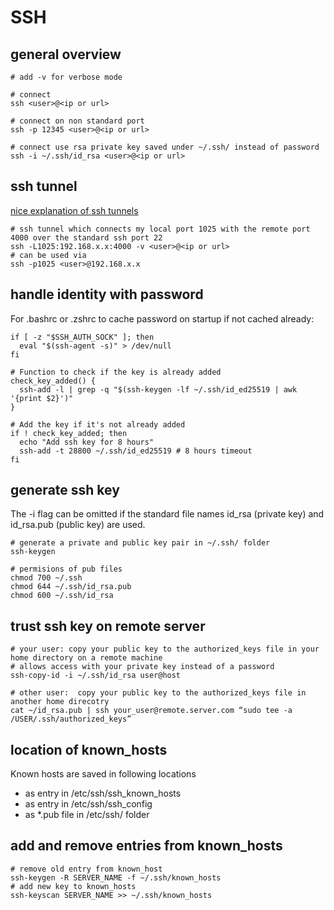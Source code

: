 # SSH

## general overview

```shell
# add -v for verbose mode

# connect
ssh <user>@<ip or url>

# connect on non standard port
ssh -p 12345 <user>@<ip or url>

# connect use rsa private key saved under ~/.ssh/ instead of password
ssh -i ~/.ssh/id_rsa <user>@<ip or url>
```

## ssh tunnel

[nice explanation of ssh tunnels](https://unix.stackexchange.com/questions/115897/whats-ssh-port-forwarding-and-whats-the-difference-between-ssh-local-and-remot)

```shell
# ssh tunnel which connects my local port 1025 with the remote port 4000 over the standard ssh port 22
ssh -L1025:192.168.x.x:4000 -v <user>@<ip or url>
# can be used via
ssh -p1025 <user>@192.168.x.x
```

## handle identity with password

For .bashrc or .zshrc to cache password on startup if not cached already:

```shell
if [ -z "$SSH_AUTH_SOCK" ]; then
  eval "$(ssh-agent -s)" > /dev/null
fi

# Function to check if the key is already added
check_key_added() {
  ssh-add -l | grep -q "$(ssh-keygen -lf ~/.ssh/id_ed25519 | awk '{print $2}')"
}

# Add the key if it's not already added
if ! check_key_added; then
  echo "Add ssh key for 8 hours"
  ssh-add -t 28800 ~/.ssh/id_ed25519 # 8 hours timeout
fi
```

## generate ssh key

The -i flag can be omitted if the standard file names id_rsa (private key) and id_rsa.pub (public key) are used.

```shell
# generate a private and public key pair in ~/.ssh/ folder
ssh-keygen

# permisions of pub files
chmod 700 ~/.ssh
chmod 644 ~/.ssh/id_rsa.pub
chmod 600 ~/.ssh/id_rsa
```

## trust ssh key on remote server

```shell
# your user: copy your public key to the authorized_keys file in your home directory on a remote machine
# allows access with your private key instead of a password
ssh-copy-id -i ~/.ssh/id_rsa user@host

# other user:  copy your public key to the authorized_keys file in another home direcotry
cat ~/id_rsa.pub | ssh your_user@remote.server.com “sudo tee -a /USER/.ssh/authorized_keys”
```

## location of known_hosts

Known hosts are saved in  following locations
- as entry in /etc/ssh/ssh_known_hosts
- as entry in /etc/ssh/ssh_config
- as *.pub file in /etc/ssh/ folder


## add and remove entries from known_hosts 

```shell
# remove old entry from known_host
ssh-keygen -R SERVER_NAME -f ~/.ssh/known_hosts
# add new key to known_hosts
ssh-keyscan SERVER_NAME >> ~/.ssh/known_hosts
